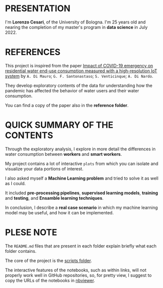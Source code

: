 # PRESENTATION

I'm **Lorenzo Cesari**, of the University of Bologna. I'm 25 years old and nearing the completion of my master's program in **data science** in July 2022.


# REFERENCES

This project is inspired from the paper [Impact of COVID-19 emergency on residential water end-use consumption measured with a high-resolution IoT system](https://iwaponline.com/aqua/article/70/8/1248/85076/Impact-of-COVID-19-emergency-on-residential-water) by `A. Di Mauro`; `G. F. Santonastaso`; `S. Venticinque`; `A. Di Nardo`.

They develop exploratory contents of the data for understanding how the pandemic has affected the behavior of water users and their water consumption.

You can find a copy of the paper also in the **reference folder**.

# QUICK SUMMARY OF THE CONTENTS 

Through the exploratory analysis, I explore in more detail the differences in water consumption between **workers** and **smart workers**.

My project contains a lot of interactive `plots` from which you can isolate and visualize your data portions of interest.

I also asked myself a **Machine Learning problem** and tried to solve it as well as I could.

It included **pre-processing pipelines**, **supervised learning models**, **training** and **testing**, and **Ensamble learning techniques**.

In conclusion, I describe a **real case scenario** in which my machine learning model may be useful, and how it can be implemented.


# PLESE NOTE 

The `README.md` files that are present in each folder explain briefly what each folder contains.

The core of the project is the [scripts folder](https://github.com/Lcesari96/WaterCovid/tree/master/scripts).

The interactive features of the notebooks, such as within links, will not properly work well in GitHub repositories, so, for pretty view, I suggest to copy the URLs
of the notebooks in [nbviewer](https://nbviewer.org/).


